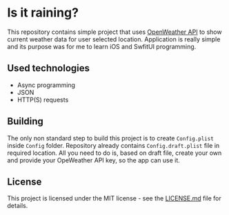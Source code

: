 # Is it raining?

This repository contains simple project that uses [OpenWeather API](https://openweathermap.org) to show current weather data for user selected location.
Application is really simple and its purpose was for me to learn iOS and SwfitUI programming.

## Used technologies

- Async programming
- JSON
- HTTP(S) requests

## Building

The only non standard step to build this project is to create `Config.plist` inside `Config` folder.
Repository already contains `Config.draft.plist` file in required location.
All you need to do is, based on draft file, create your own and provide your OpeWeather API key, so the app can use it.

## License

This project is licensed under the MIT license - see the [LICENSE.md](LICENSE.md) file for details.
